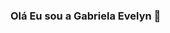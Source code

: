 ### Olá Eu sou a Gabriela Evelyn 👋

<!--
**laevelyn/Laevelyn** is a ✨ _special_ ✨ repository because its `README.md` (this file) appears on your GitHub profile.

Here are some ideas to get you started:

- 🔭 Futura programadora full stack
- 🌱 Estudando phyton
-->
